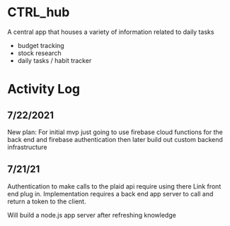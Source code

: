 # CTRL_hub
A central app that houses a variety of information related to daily tasks

- budget tracking
- stock research
- daily tasks / habit tracker

# Activity Log

## 7/22/2021
New plan: For initial mvp just going to use firebase cloud functions for the back end and firebase authentication
then later build out custom backend infrastructure 

## 7/21/21
Authentication to make calls to the plaid api require using there Link front end plug in. Implementation requires a back end app server to call and return a token to the client.

Will build a node.js app server after refreshing knowledge
